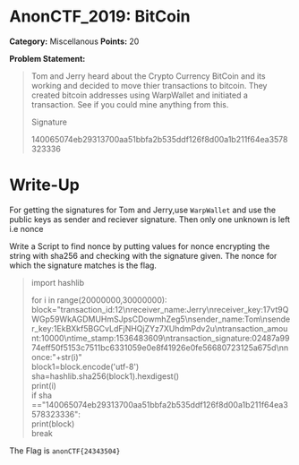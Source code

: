 # AnonCTF_2019: BitCoin

**Category:** Miscellanous
**Points:** 20

**Problem Statement:**

>Tom and Jerry heard about the Crypto Currency BitCoin and its working and decided to move thier transactions to bitcoin. They created bitcoin addresses using WarpWallet and initiated a transaction. See if you could mine anything from this.
>
>Signature
>
>140065074eb29313700aa51bbfa2b535ddf126f8d00a1b211f64ea3578323336

# Write-Up

For getting the signatures for Tom and Jerry,use `WarpWallet` and use the public keys as sender and reciever signature.
Then only one unknown is left i.e nonce

Write a Script to find nonce by putting values for nonce encrypting the string with sha256 and checking with the signature given.
The nonce for which the signature matches is the flag.

>import hashlib<br/>
>
>for i in range(20000000,30000000):<br/>
> block="transaction_id:12\nreceiver_name:Jerry\nreceiver_key:17vt9QWGp59WkAGDMUHmSJpsCDowmhZeg5\nsender_name:Tom\nsender_key:1EkBXkf5BGCvLdFjNHQjZYz7XUhdmPdv2u\ntransaction_amount:10000\ntime_stamp:1536483609\ntransaction_signature:02487a9974eff50f5153c7511bc6331059e0e8f41926e0fe56680723125a675d\nnonce:"+str(i)"
> <br/>block1=block.encode('utf-8')<br/>
> sha=hashlib.sha256(block1).hexdigest()<br/>
> print(i)<br/>
> if sha =="140065074eb29313700aa51bbfa2b535ddf126f8d00a1b211f64ea3578323336":<br/>
>   print(block)<br/>
>   break

The Flag is `anonCTF{24343504}`
